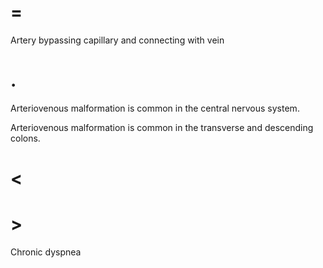 # =

Artery bypassing capillary and connecting with vein

# .

Arteriovenous malformation is common in the central nervous system.

Arteriovenous malformation is common in the transverse and descending colons.

# <

# >

Chronic dyspnea
